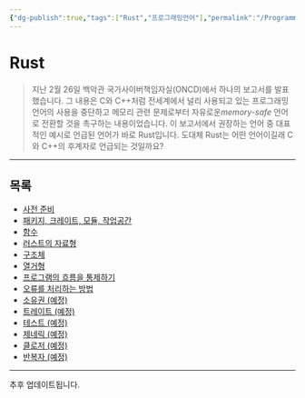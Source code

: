 ```yaml
---
{"dg-publish":true,"tags":["Rust","프로그래밍언어"],"permalink":"/ProgrammingLanguage/Rust/Home/","dgPassFrontmatter":true,"created":"2024-04-04T18:03:39.747+09:00","updated":"2024-08-02T16:22:25.344+09:00"}
---
```



# Rust

> 지난 2월 26일 백악관 국가사이버책임자실(ONCD)에서 하나의 보고서를 발표했습니다. 그 내용은 C와 C++처럼 전세계에서 널리 사용되고 있는 프로그래밍 언어의 사용을 중단하고 메모리 관련 문제로부터 자유로운*memory-safe* 언어로 전환할 것을 촉구하는 내용이었습니다. 이 보고서에서 권장하는 언어 중 대표적인 예시로 언급된 언어가 바로 Rust입니다. 도대체 Rust는 어떤 언어이길래 C와 C++의 후계자로 언급되는 것일까요?

---

## 목록

+ [사전 준비](Env_Setting.md)
+ [패키지, 크레이트, 모듈, 작업공간](Project_Analysis.md)
+ [함수](ProgrammingLanguage/Rust/Function.md)
+ [러스트의 자료형](ProgrammingLanguage/Rust/Data_Type.md)
+ [구조체](ProgrammingLanguage/Rust/Struct.md)
+ [열거형](Enumerations.md)
+ [프로그램의 흐름을 통제하기](Control_Statement.md)
+ [오류를 처리하는 방법](Error_Handling.md)
+ [소유권 (예정)](Ownership.md)
+ [트레이트 (예정)](Trait.md)
+ [테스트 (예정)](Test.md)
+ [제네릭 (예정)](ProgrammingLanguage/Rust/Generic.md)
+ [클로저 (예정)](Closure.md)
+ [반복자 (예정)](Iterator.md)
---

추후 업데이트됩니다.